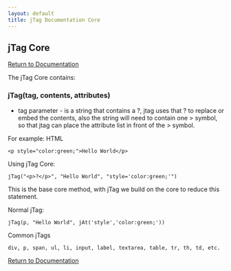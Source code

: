 ```yaml
---
layout: default
title: jTag Documentation Core
---
```


## jTag Core

[Return to Documentation](/jTag/docs/index.html)

The jTag Core contains:

### jTag(tag, contents, attributes)

* tag parameter - is a string that contains a ?, jtag uses that ? to replace or embed the contents, also the string will need to contain one > symbol, so that jtag can place the attribute list in front of the > symbol.

For example: HTML

    <p style="color:green;">Hello World</p>

Using jTag Core:

    jTag("<p>?</p>", "Hello World", "style='color:green;'")
    
This is the base core method, with jTag we build on the core to reduce this statement.

Normal jTag:

    jTag(p, "Hello World", jAt('style','color:green;'))
    
Common jTags

    div, p, span, ul, li, input, label, textarea, table, tr, th, td, etc.

[Return to Documentation](/jTag/docs/index.html)
